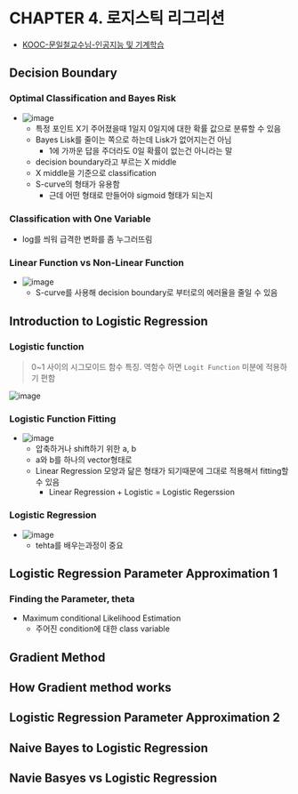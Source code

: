 # CHAPTER 4. 로지스틱 리그리션

- [KOOC-문일철교수님-인공지능 및 기계학습](<https://www.edwith.org/machinelearning1_17/joinLectures/9738>)



## Decision Boundary

### Optimal Classification and Bayes Risk

- ![image](https://user-images.githubusercontent.com/28910538/62759686-fc3d3b00-babc-11e9-8e40-a0dad7572186.png)
  - 특정 포인트 X기 주어졌을때 1일지 0일지에 대한 확률 값으로 분류할 수 있음
  - Bayes Lisk를 줄이는 쪽으로 하는데 Lisk가 없어지는건 아님
    - 1에 가까운 답을 주더라도 0일 확률이 없는건 아니라는 말
  - decision boundary라고 부르는 X middle
  - X middle을 기준으로 classification 
  - S-curve의 형태가 유용함
    - 근데 어떤 형태로 만들어야 sigmoid 형태가 되는지

### Classification with One Variable

- log를 씌워 급격한 변화를 좀 누그러뜨림

### Linear Function vs  Non-Linear Function

- ![image](https://user-images.githubusercontent.com/28910538/62759720-1aa33680-babd-11e9-89f5-d7b83d709a84.png)
  - S-curve를 사용해 decision boundary로 부터로의 에러율을 줄일 수 있음

## Introduction to Logistic Regression

### Logistic function

> 0~1 사이의 시그모이드 함수 특징. 역함수 하면 `Logit Function` 미분에 적용하기 편함

![image](https://user-images.githubusercontent.com/28910538/62761073-9f438400-bac0-11e9-8826-a09126cdb7bb.png)

### Logistic Function Fitting

- ![image](https://user-images.githubusercontent.com/28910538/62761113-ba15f880-bac0-11e9-8836-d0054da16151.png)
  - 압축하거나 shift하기 위한 a, b
  - a와 b를 하나의 vector형태로
  - Linear Regression 모양과 닮은 형태가 되기때문에 그대로 적용해서 fitting할 수 있음
    - Linear Regression + Logistic = Logistic Regerssion

### Logistic Regression

- ![image](https://user-images.githubusercontent.com/28910538/62761177-eb8ec400-bac0-11e9-942b-98a04ff51e6a.png)
  - tehta를 배우는과정이 중요

## Logistic Regression Parameter Approximation 1

### Finding the Parameter, theta

- Maximum conditional Likelihood Estimation
  - 주어진 condition에 대한 class variable 

## Gradient Method

## How Gradient method works

## Logistic Regression Parameter Approximation 2

## Naive Bayes to Logistic Regression

## Navie Basyes vs Logistic Regression

